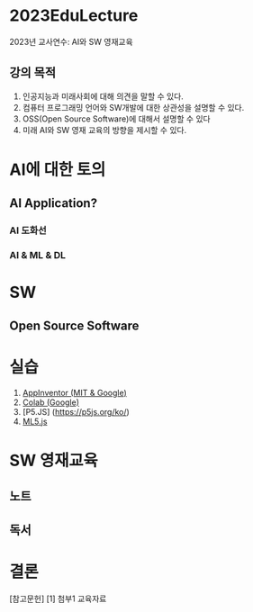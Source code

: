 # 2023EduLecture
2023년 교사연수: AI와 SW 영재교육
## 강의 목적
1. 인공지능과 미래사회에 대해 의견을 말할 수 있다.
2. 컴퓨터 프로그래밍 언어와 SW개발에 대한 상관성을 설명할 수 있다.
3. OSS(Open Source Software)에 대해서 설명할 수 있다
4. 미래 AI와 SW 영재 교육의 방향을 제시할 수 있다.

# AI에 대한 토의
## AI Application?
### AI 도화선
### AI & ML & DL

# SW
## Open Source Software

# 실습
1. [AppInventor (MIT & Google)](http://appinventor.mit.edu/)
2. [Colab (Google)](https://colab.research.google.com/)
3. [P5.JS] (https://p5js.org/ko/)
4. [ML5.js](https://wikidocs.net/102928) 
# SW 영재교육
## 노트
## 독서

# 결론

[참고문헌]
[1] 첨부1 교육자료

